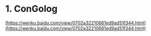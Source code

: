 # 1. ConGolog






[https://wenku.baidu.com/view/0702a32210661ed9ad51f344.html](https://wenku.baidu.com/view/0702a32210661ed9ad51f344.html)





















